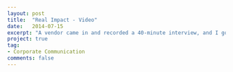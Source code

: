 ```yaml
---
layout: post
title:  "Real Impact - Video"
date:   2014-07-15
excerpt: "A vendor came in and recorded a 40-minute interview, and I got to piece together this script."
project: true
tag:
- Corporate Communication
comments: false
---
```

<iframe src="https://drive.google.com/file/d/0Bw8Dw1D0tvR8OE54dE5ZN1RmRjQ></iframe>
